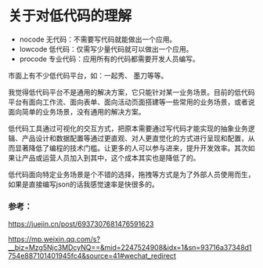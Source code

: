 # 关于对低代码的理解

* nocode 无代码：不需要写代码就能做出一个应用。
* lowcode 低代码：仅需写少量代码就可以做出一个应用。
* procode 专业代码：应用所有的代码都需要开发人员编写。

市面上有不少低代码平台，如：一起秀、 墨刀等等。

我觉得低代码平台不是通用的解决方案，它只能针对某一业务场景。目前的低代码平台有面向工作流、面向表单、面向活动页面搭建等一些常用的业务场景，或者说面向简单的业务场景，没有通用的解决方案。

低代码工具通过可视化的交互方式，把原本需要通过写代码才能实现的抽象业务逻辑、产品设计和数据配置等通过更直观、对人更直觉化的方式进行呈现和配置，从而显著降低了编程的技术门槛。让更多的人可以参与进来，提升开发效率。其次如果让产品或运营人员加入到其中，这个成本其实也是降低了的。

低代码面向特定业务场景是个不错的选择，拖拽等方式是为了外部人员使用而生，如果是直接编写json的话我感觉速率是快很多的。

### 参考：

https://juejin.cn/post/6937307681476591623

https://mp.weixin.qq.com/s?__biz=Mzg5Njc3MDcyNQ==&mid=2247524908&idx=1&sn=93716a37348d1754e887101401945fc4&source=41#wechat_redirect